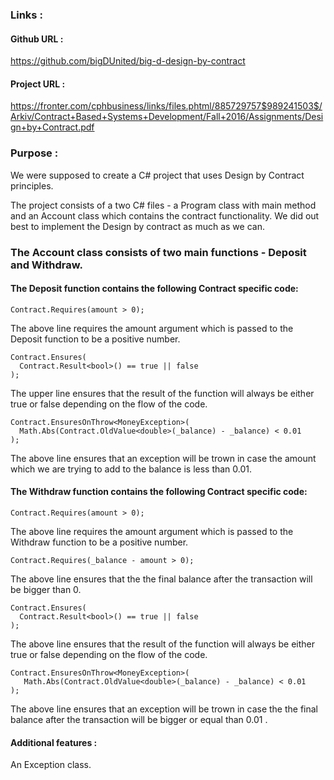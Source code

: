 ### Links :

#### Github URL : 
https://github.com/bigDUnited/big-d-design-by-contract

#### Project URL : 
https://fronter.com/cphbusiness/links/files.phtml/885729757$989241503$/Arkiv/Contract+Based+Systems+Development/Fall+2016/Assignments/Design+by+Contract.pdf

### Purpose :

We were supposed to create a C# project that uses Design by Contract principles. 

The project consists of a two C# files - a Program class with main method and an Account class which contains the contract functionality. We did out best to implement the Design by contract as much as we can.

### The Account class consists of two main functions - Deposit and Withdraw.

#### The Deposit function contains the following Contract specific code:
```
Contract.Requires(amount > 0);
```

The above line requires the amount argument which is passed to the Deposit function to be a positive number.

```
Contract.Ensures(
  Contract.Result<bool>() == true || false
);
```

The upper line ensures that the result of the function will always be either true or false depending on the flow of the code.

```
Contract.EnsuresOnThrow<MoneyException>(
  Math.Abs(Contract.OldValue<double>(_balance) - _balance) < 0.01
);
```

The above line ensures that an exception will be trown in case the amount which we are trying to add to the balance is less than 0.01.


#### The Withdraw function contains the following Contract specific code:

```
Contract.Requires(amount > 0);
```

The above line requires the amount argument which is passed to the Withdraw function to be a positive number.

```
Contract.Requires(_balance - amount > 0);
```

The above line ensures that the the final balance after the transaction will be bigger than 0.

```
Contract.Ensures(
  Contract.Result<bool>() == true || false
);
```

The above line ensures that the result of the function will always be either true or false depending on the flow of the code.

```
Contract.EnsuresOnThrow<MoneyException>(
   Math.Abs(Contract.OldValue<double>(_balance) - _balance) < 0.01
);
 ```
 
The above line ensures that an exception will be trown in case the the final balance after the transaction will be bigger or equal than 0.01 .

#### Additional features :

An Exception class.
